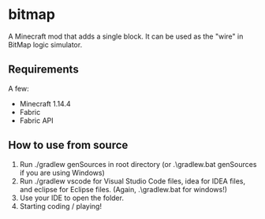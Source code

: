 # bitmap
A Minecraft mod that adds a single block. It can be used as the "wire" in BitMap logic simulator.
## Requirements
A few:
* Minecraft 1.14.4
* Fabric
* Fabric API
## How to use from source
1. Run ./gradlew genSources in root directory (or .\gradlew.bat genSources if you are using Windows)
2. Run ./gradlew vscode for Visual Studio Code files, idea for IDEA files, and eclipse for Eclipse files. (Again, .\gradlew.bat for windows!)
3. Use your IDE to open the folder.
4. Starting coding / playing!